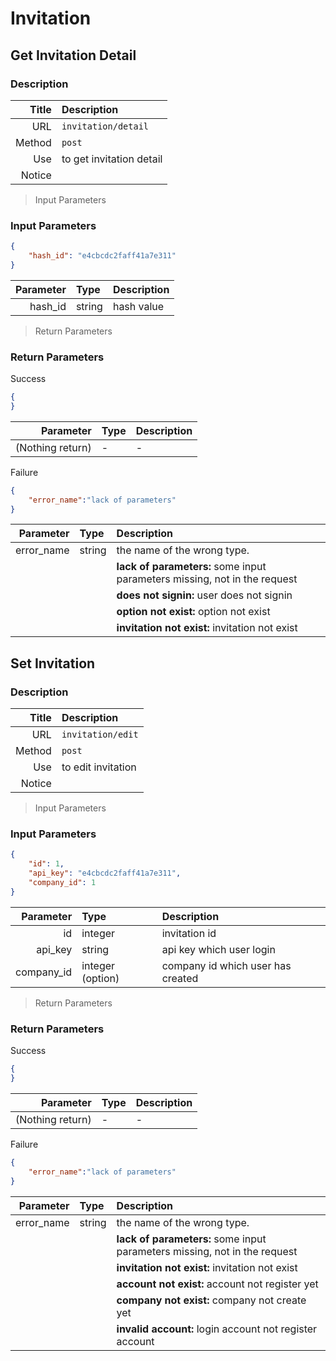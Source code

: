 # Invitation

## Get Invitation Detail

### Description

| Title | Description |
| -------: | :---- |
| URL | `invitation/detail` |
| Method | `post` |
| Use | to get invitation detail |
| Notice |  |


> Input Parameters

### Input Parameters

```json
{
    "hash_id": "e4cbcdc2faff41a7e311"
}
```

| Parameter | Type | Description |
| -------: | :---- | :--- |
| hash_id | string | hash value |

> Return Parameters

### Return Parameters

<aside class="success">
Success
</aside>

```json
{
}
```

| Parameter | Type | Description |
| -------: | :---- | :--- |
| (Nothing return) | - | - |


<aside class="warning">
Failure
</aside>

```json
{
    "error_name":"lack of parameters"
}
```

| Parameter | Type | Description |
| -------: | :---- | :--- |
| error_name | string | the name of the wrong type. |
||| **lack of parameters:** some input parameters missing, not in the request |
||| **does not signin:** user does not signin |
||| **option not exist:** option not exist |
||| **invitation not exist:** invitation not exist |


## Set Invitation

### Description

| Title | Description |
| -------: | :---- |
| URL | `invitation/edit` |
| Method | `post` |
| Use | to edit invitation |
| Notice |  |


> Input Parameters

### Input Parameters

```json
{
	"id": 1,
    "api_key": "e4cbcdc2faff41a7e311",
	"company_id": 1
}
```

| Parameter | Type | Description |
| -------: | :---- | :--- |
| id | integer |invitation id |
| api_key | string | api key  which user login |
| company_id | integer (option) | company id  which user has created |

> Return Parameters

### Return Parameters

<aside class="success">
Success
</aside>

```json
{
}
```

| Parameter | Type | Description |
| -------: | :---- | :--- |
| (Nothing return) | - | - |


<aside class="warning">
Failure
</aside>

```json
{
    "error_name":"lack of parameters"
}
```

| Parameter | Type | Description |
| -------: | :---- | :--- |
| error_name | string | the name of the wrong type. |
||| **lack of parameters:** some input parameters missing, not in the request |
||| **invitation not exist:** invitation not exist |
||| **account not exist:** account not register yet |
||| **company not exist:** company not create yet |
||| **invalid account:** login account not register account |